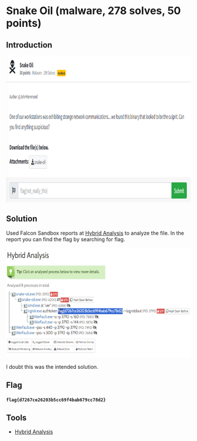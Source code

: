 # Snake Oil (malware, 278 solves, 50 points)

## Introduction

<p align="left">
  <img height=400 img src=./readme_assets/snakeoil-challenge.PNG/>
</p>

## Solution

Used Falcon Sandbox reports at [Hybrid Analysis](https://www.hybrid-analysis.com/) to analyze the file. In the report you can find the flag by searching for flag.

<p align="left">
  <img height=300 img src=./readme_assets/snakeoil-flag.PNG/>
</p>

I doubt this was the intended solution.

## Flag

**`flag{d7267ce26203b5cc69f4bab679cc78d2}`**

## Tools

- [Hybrid Analysis](https://www.hybrid-analysis.com/)
